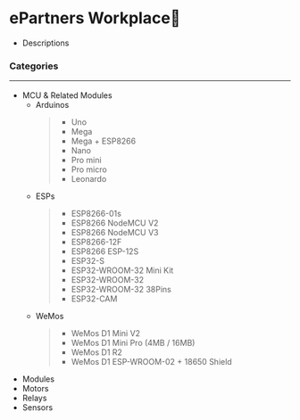 # ePartners Workplace🕋
- Descriptions

### Categories<hr>
- MCU & Related Modules
    - Arduinos
        >- Uno
        >- Mega
        >- Mega + ESP8266
        >- Nano
        >- Pro mini
        >- Pro micro
        >- Leonardo
    - ESPs
        >- ESP8266-01s
        >- ESP8266 NodeMCU V2
        >- ESP8266 NodeMCU V3
        >- ESP8266-12F
        >- ESP8266 ESP-12S
        >- ESP32-S
        >- ESP32-WROOM-32 Mini Kit
        >- ESP32-WROOM-32
        >- ESP32-WROOM-32 38Pins
        >- ESP32-CAM
    - WeMos
        >- WeMos D1 Mini V2
        >- WeMos D1 Mini Pro (4MB / 16MB)
        >- WeMos D1 R2
        >- WeMos D1 ESP-WROOM-02 + 18650 Shield
- Modules
- Motors
- Relays
- Sensors
